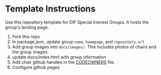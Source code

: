 # Template Instructions

Use this repository template for DIF Special Interest Groups. It hosts the group's landing page. 

1. Fork this repo
2. In package.json, update group `name`, `homepage`, and `repository.url` 
3. Add group images into `docs/images/`. This includes photos of chairs and the group images.
4. update docs/index.html with group information
5. Add chair github handles in the [CODEOWNERS](./CODEOWNERS) file.
6. Configure github pages
